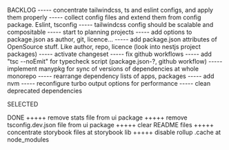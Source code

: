 BACKLOG
----- concentrate tailwindcss, ts and eslint configs, and apply them properly
----- collect config files and extend them from config package. Eslint, tsconfig
----- tailwindcss config should be scalable and compositable
----- start to planning projects
----- add options to package.json as author, git, licence...
----- add package.json attributes of OpenSource stuff. Like author, repo, licence (look into nestjs project packages)
----- activate changeset
----- fix github workflows
----- add "tsc --noEmit" for typecheck script (package.json-?, github workflow)
----- implement manypkg for sync of versions of dependencies at whole monorepo
----- rearrange dependency lists of apps, packages
----- add nvm
----- reconfigure turbo output options for performance
----- clean deprecated dependencies

SELECTED

DONE
+++++ remove stats file from ui package
+++++ remove tsconfig.dev.json file from ui package
+++++ clear README files
+++++ concentrate storybook files at storybook lib
+++++ disable rollup .cache at node_modules
